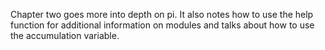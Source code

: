 Chapter two goes more into depth on pi. It also notes how to use the help function for additional information on modules and talks about how to use the accumulation variable. 
